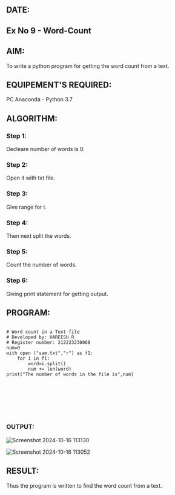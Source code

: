 ## DATE:
## Ex No 9 - Word-Count
## AIM:
To write a python program for getting the word count from a text.
## EQUIPEMENT'S REQUIRED: 
PC
Anaconda - Python 3.7
## ALGORITHM: 
### Step 1:
Decleare number of words is 0.
### Step 2: 
Open it with txt file.
### Step 3: 
Give range for i.
### Step 4:  
Then next split the words.
### Step 5: 
Count the number of words.
### Step 6: 
Giving print statement for getting output.
## PROGRAM:

```

# Word count in a Text file
# Developed by: HAREESH R
# Register number: 212223230068
num=0
with open ("sam.txt","r") as f1:
    for i in f1:
        word=i.split()
        num += len(word)
print("The number of words in the file is",num)








```
### OUTPUT:
![Screenshot 2024-10-16 113130](https://github.com/user-attachments/assets/4ea0f2e1-d7fe-4d48-85d4-b6bc92ba3fb9)


![Screenshot 2024-10-16 113052](https://github.com/user-attachments/assets/533cd3a5-7a20-4a33-b29a-6d48d968b104)

## RESULT:
Thus the program is written to find the word count from a text.
